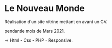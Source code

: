 # Le Nouveau Monde 

Réalisation d'un site vitrine mettant en avant un CV.

pendantle mois de Mars 2021.

=> Html - Css - PHP - Responsive.
